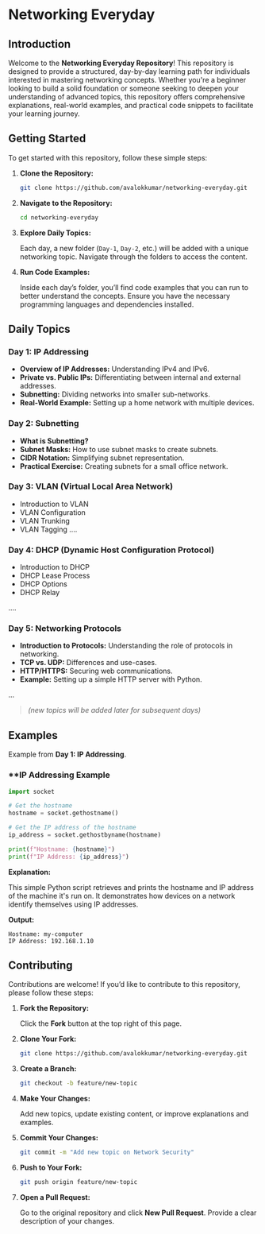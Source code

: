 # Networking Everyday

## Introduction

Welcome to the **Networking Everyday Repository**! This repository is designed to provide a structured, day-by-day learning path for individuals interested in mastering networking concepts. Whether you're a beginner looking to build a solid foundation or someone seeking to deepen your understanding of advanced topics, this repository offers comprehensive explanations, real-world examples, and practical code snippets to facilitate your learning journey.

## Getting Started

To get started with this repository, follow these simple steps:

1. **Clone the Repository:**

   ```bash
   git clone https://github.com/avalokkumar/networking-everyday.git
   ```

2. **Navigate to the Repository:**

   ```bash
   cd networking-everyday
   ```

3. **Explore Daily Topics:**
   
   Each day, a new folder (`Day-1`, `Day-2`, etc.) will be added with a unique networking topic. Navigate through the folders to access the content.

4. **Run Code Examples:**
   
   Inside each day’s folder, you’ll find code examples that you can run to better understand the concepts. Ensure you have the necessary programming languages and dependencies installed.

## Daily Topics

### **Day 1: IP Addressing**

- **Overview of IP Addresses:** Understanding IPv4 and IPv6.
- **Private vs. Public IPs:** Differentiating between internal and external addresses.
- **Subnetting:** Dividing networks into smaller sub-networks.
- **Real-World Example:** Setting up a home network with multiple devices.

### **Day 2: Subnetting**

- **What is Subnetting?**
- **Subnet Masks:** How to use subnet masks to create subnets.
- **CIDR Notation:** Simplifying subnet representation.
- **Practical Exercise:** Creating subnets for a small office network.

### **Day 3: VLAN (Virtual Local Area Network)**

- Introduction to VLAN
- VLAN Configuration
- VLAN Trunking
- VLAN Tagging
....

### **Day 4: DHCP (Dynamic Host Configuration Protocol)**

- Introduction to DHCP
- DHCP Lease Process
- DHCP Options
- DHCP Relay

....

### **Day 5: Networking Protocols**

- **Introduction to Protocols:** Understanding the role of protocols in networking.
- **TCP vs. UDP:** Differences and use-cases.
- **HTTP/HTTPS:** Securing web communications.
- **Example:** Setting up a simple HTTP server with Python.

... 

> *(new topics will be added later for subsequent days)*

## Examples

Example from **Day 1: IP Addressing**.

### **IP Addressing Example

```python
import socket

# Get the hostname
hostname = socket.gethostname()

# Get the IP address of the hostname
ip_address = socket.gethostbyname(hostname)

print(f"Hostname: {hostname}")
print(f"IP Address: {ip_address}")
```

**Explanation:**

This simple Python script retrieves and prints the hostname and IP address of the machine it's run on. It demonstrates how devices on a network identify themselves using IP addresses.

**Output:**

```
Hostname: my-computer
IP Address: 192.168.1.10
```

## Contributing

Contributions are welcome! If you’d like to contribute to this repository, please follow these steps:

1. **Fork the Repository:**

   Click the **Fork** button at the top right of this page.

2. **Clone Your Fork:**

   ```bash
   git clone https://github.com/avalokkumar/networking-everyday.git
   ```

3. **Create a Branch:**

   ```bash
   git checkout -b feature/new-topic
   ```

4. **Make Your Changes:**

   Add new topics, update existing content, or improve explanations and examples.

5. **Commit Your Changes:**

   ```bash
   git commit -m "Add new topic on Network Security"
   ```

6. **Push to Your Fork:**

   ```bash
   git push origin feature/new-topic
   ```

7. **Open a Pull Request:**

   Go to the original repository and click **New Pull Request**. Provide a clear description of your changes.
